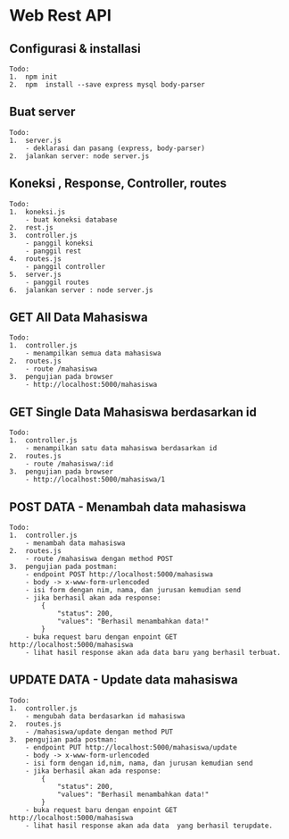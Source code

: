 # Web Rest API

## Configurasi & installasi

    Todo:
    1.  npm init
    2.  npm  install --save express mysql body-parser

## Buat server

    Todo:
    1.  server.js
        - deklarasi dan pasang (express, body-parser)
    2.  jalankan server: node server.js

## Koneksi , Response, Controller, routes

    Todo:
    1.  koneksi.js
        - buat koneksi database
    2.  rest.js
    3.  controller.js
        - panggil koneksi
        - panggil rest
    4.  routes.js
        - panggil controller
    5.  server.js
        - panggil routes
    6.  jalankan server : node server.js

## GET All Data Mahasiswa

    Todo:
    1.  controller.js
        - menampilkan semua data mahasiswa
    2.  routes.js
        - route /mahasiswa
    3.  pengujian pada browser
        - http://localhost:5000/mahasiswa

## GET Single Data Mahasiswa berdasarkan id

    Todo:
    1.  controller.js
        - menampilkan satu data mahasiswa berdasarkan id
    2.  routes.js
        - route /mahasiswa/:id
    3.  pengujian pada browser
        - http://localhost:5000/mahasiswa/1

## POST DATA - Menambah data mahasiswa

    Todo:
    1.  controller.js
        - menambah data mahasiswa
    2.  routes.js
        - route /mahasiswa dengan method POST
    3.  pengujian pada postman:
        - endpoint POST http://localhost:5000/mahasiswa
        - body -> x-www-form-urlencoded
        - isi form dengan nim, nama, dan jurusan kemudian send
        - jika berhasil akan ada response:
            {
                "status": 200,
                "values": "Berhasil menambahkan data!"
            }
        - buka request baru dengan enpoint GET http://localhost:5000/mahasiswa
        - lihat hasil response akan ada data baru yang berhasil terbuat.

## UPDATE DATA - Update data mahasiswa

    Todo:
    1.  controller.js
        - mengubah data berdasarkan id mahasiswa
    2.  routes.js
        - /mahasiswa/update dengan method PUT
    3.  pengujian pada postman:
        - endpoint PUT http://localhost:5000/mahasiswa/update
        - body -> x-www-form-urlencoded
        - isi form dengan id,nim, nama, dan jurusan kemudian send
        - jika berhasil akan ada response:
            {
                "status": 200,
                "values": "Berhasil menambahkan data!"
            }
        - buka request baru dengan enpoint GET http://localhost:5000/mahasiswa
        - lihat hasil response akan ada data  yang berhasil terupdate.
